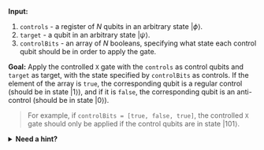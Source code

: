 **Input:**

1. `controls` - a register of $N$ qubits in an arbitrary state $|\phi\rangle$.
2. `target` - a qubit in an arbitrary state $|\psi\rangle$.
3. `controlBits` - an array of $N$ booleans, specifying what state each control qubit should be in order to apply the gate.

**Goal:** Apply the controlled `X` gate with the `controls` as control qubits and `target` as target, with the state specified by `controlBits` as controls. If the element of the array is `true`, the corresponding qubit is a regular control (should be in state $|1\rangle$), and if it is `false`, the corresponding qubit is an anti-control (should be in state $|0\rangle$).

> For example, if `controlBits = [true, false, true]`, the controlled `X` gate should only be applied if the control qubits are in state $|101\rangle$.

<details>
    <summary><strong>Need a hint?</strong></summary>
    <p>Consider using a library operation for this task. If you want to do it without a library operations, don't forget to reset the qubits back to the state they were originally in.</p>
</details>

